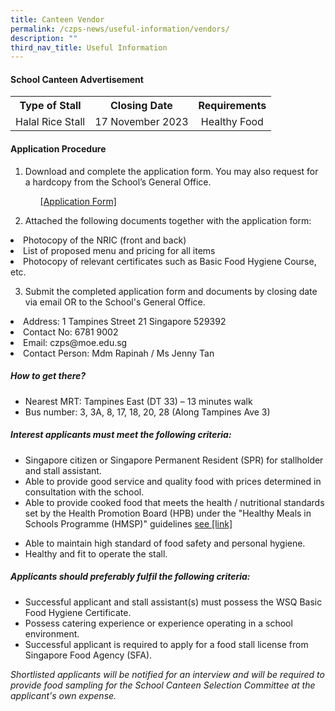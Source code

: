 ```yaml
---
title: Canteen Vendor
permalink: /czps-news/useful-information/vendors/
description: ""
third_nav_title: Useful Information
---
```

#### School Canteen Advertisement
<table>
<tbody>
<tr><th style="text-align: center;">Type of Stall</th>
<th style="text-align: center;">Closing Date </th>
<th style="text-align: center;">Requirements</th>
</tr>
<tr>
<td style="text-align: center;">Halal Rice Stall</td>
<td style="text-align: center;">17 November 2023</td>
<td style="text-align: center;">Healthy Food</td></tr></tbody></table>

<h4><strong>Application Procedure</strong></h4>
<ol>
<li> Download and complete the application form. You may also request for a hardcopy from the School’s General Office.<ul>
<p><a href="https://go.gov.sg/czps-canteen-application-form" target="_blank" rel="noopener">[Application Form]</a></p><p>
</p></ul></li></ol>
<ol start="2">
<li>Attached the following documents together with the application form:</li>        
</ol>
<li>Photocopy of the NRIC (front and back)</li>
<li>List of proposed menu and pricing for all items</li>
<li>Photocopy of relevant certificates such as Basic Food Hygiene Course, etc.</li>


<ol start="3">
<li>Submit the completed application form and documents by closing date via email OR to the School's General Office.</li>        
</ol>
<p></p>
	
<li>Address: 1 Tampines Street 21 Singapore 529392</li>
<li>Contact No: 6781 9002</li>
<li> Email: czps@moe.edu.sg</li>
<li>Contact Person: Mdm Rapinah / Ms Jenny Tan</li>

<h5><strong>How to get there?</strong></h5>
<ul>
<li>Nearest MRT: Tampines East (DT 33) – 13 minutes walk</li>
<li>Bus number: 3, 3A, 8, 17, 18, 20, 28 (Along Tampines Ave 3)</li></ul>

<h5><strong>Interest applicants must meet the following criteria:</strong></h5>
<ul>
<li>Singapore citizen or Singapore Permanent Resident (SPR) for stallholder and stall assistant.</li>
	
<li>Able to provide good service and quality food with prices determined in consultation with the school.</li>
	
<li>Able to provide cooked food that meets the health / nutritional standards set by the Health Promotion Board (HPB) under the "Healthy Meals in Schools Programme (HMSP)" guidelines <a href="https://www.hpb.gov.sg/schools/school-programmes/healthy-meals-in-schools-programme" target="_blank" rel="noopener">see [link]</a><p></p></li>
	
<li>Able to maintain high standard of food safety and personal hygiene.</li>
<li>Healthy and fit to operate the stall.</li></ul>
<h5><strong>Applicants should preferably fulfil the following criteria:</strong></h5>
<ul>
<li>Successful applicant and stall assistant(s) must possess the WSQ Basic Food Hygiene Certificate.</li>
<li>Possess catering experience or experience operating in a school environment.</li>
<li>Successful applicant is required to apply for a food stall license from Singapore Food Agency (SFA).</li></ul>
	
*Shortlisted applicants will be notified for an interview and will be required to provide food sampling for the School Canteen Selection Committee at the applicant's own expense.*